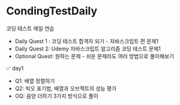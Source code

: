 # CondingTestDaily
코딩 테스트 매일 연습
- Daily Quest 1 : 코딩 테스트 합격자 되기 - 자바스크립트 편 문제1
- Daily Quest 2: Udemy 자바스크립트 알고리즘 코딩 테스트 문제1
- Optional Quest: 원하는 문제 - 쉬운 문제라도 여러 방법으로 풀이해보기
  
✅ day1 
- Q1: 배열 정렬하기
- Q2: 빅오 표기법, 배열과 오브젝트의 성능 평가
- OQ: 음양 더하기 3가지 방식으로 풀이
